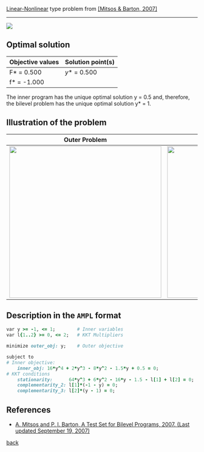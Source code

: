 [Linear-Nonlinear](/test-problems/LP-NLP-problems) type problem from [\[Mitsos & Barton, 2007\]][Mitsos & Barton, 2007]

---

![](https://github.com/basblsolver/test-problems/wiki/images/mb_2007_05_eq.jpg)

## Optimal solution

Objective values   | Solution point(s) |
------------------ | ----------------- |
F* = 0.500         | _y_* = 0.500      |
f* = -1.000        |                   |

The inner program has the unique optimal solution y = 0.5 and, therefore, the bilevel problem has the unique optimal solution y* = 1.

## Illustration of the problem

Outer Problem    | Inner Problem    |
---------------- | ---------------- |
<img src="https://github.com/basblsolver/test-problems/wiki/images/mb_2007_05_outer.jpg" width="400"> | <img src="https://github.com/basblsolver/test-problems/wiki/images/mb_2007_05_inner.jpg" width="400"> |

## Description in the `AMPL` format

```ruby
var y >= -1, <= 1;        # Inner variables
var l{1..2} >= 0, <= 2;   # KKT Multipliers

minimize outer_obj: y;    # Outer objective

subject to
# Inner objective:
    inner_obj: 16*y^4 + 2*y^3 - 8*y^2 - 1.5*y + 0.5 = 0;
# KKT conditions
    stationarity:      64*y^3 + 6*y^2 - 16*y - 1.5 - l[1] + l[2] = 0;
    complementarity_2: l[1]*(-1 - y) = 0;
    complementarity_3: l[2]*(y - 1) = 0;
```

##  References

 - [A. Mitsos and P. I. Barton, A Test Set for Bilevel Programs, 2007. (Last updated September 19, 2007)](https://www.researchgate.net/publication/228455291_A_test_set_for_bilevel_programs)

 [back](/test-problems/LP-NLP-problems)

[Mitsos & Barton, 2007]: https://www.researchgate.net/publication/228455291_A_test_set_for_bilevel_programs
